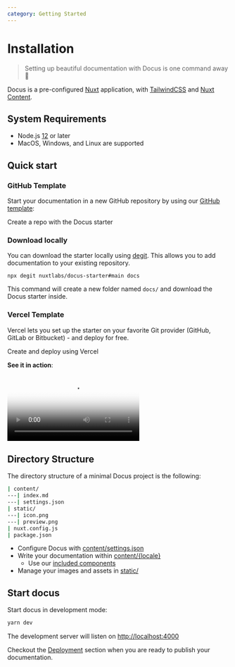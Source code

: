```yaml
---
category: Getting Started
---
```


# Installation

> Setting up beautiful documentation with Docus is one command away 🤙

Docus is a pre-configured [Nuxt](https://nuxtjs.org) application, with [TailwindCSS](https://tailwindcss.com) and [Nuxt Content](https://content.nuxtjs.org).

## System Requirements

- Node.js [12](https://nodejs.org/en/) or later
- MacOS, Windows, and Linux are supported

## Quick start

### GitHub Template

Start your documentation in a new GitHub repository by using our [GitHub template](https://github.com/nuxtlabs/docus-starter):

<d-button-link size="medium" blank href="https://github.com/nuxtlabs/docus-starter/generate">Create a repo with the Docus starter</d-button-link>

### Download locally

You can download the starter locally using [degit](https://github.com/Rich-Harris/degit). This allows you to add documentation to your existing repository.

```
npx degit nuxtlabs/docus-starter#main docs
```

This command will create a new folder named `docs/` and download the Docus starter inside.

### Vercel Template

Vercel lets you set up the starter on your favorite Git provider (GitHub, GitLab or Bitbucket) - and deploy for free.

<d-button-link blank href="https://vercel.com/new/git/external?repository-url=https%3A%2F%2Fgithub.com%2Fnuxtlabs%2Fdocus-starter">Create and deploy using Vercel</d-button-link>

**See it in action**:

<video poster="https://res.cloudinary.com/nuxt/video/upload/v1612886404/docus/docus-vercel_wwaryz.jpg" loop playsinline controls class="md:w-2/3">
  <source src="https://res.cloudinary.com/nuxt/video/upload/q_auto/v1612886404/docus/docus-vercel_wwaryz.webm" type="video/webm" />
  <source src="https://res.cloudinary.com/nuxt/video/upload/q_auto/v1612886404/docus/docus-vercel_wwaryz.mp4" type="video/mp4" />
  <source src="https://res.cloudinary.com/nuxt/video/upload/q_auto/v1612886404/docus/docus-vercel_wwaryz.ogv" type="video/ogg" />
</video>

## Directory Structure

The directory structure of a minimal Docus project is the following:

```bash
| content/
---| index.md
---| settings.json
| static/
---| icon.png
---| preview.png
| nuxt.config.js
| package.json
```

- Configure Docus with [content/settings.json](/get-started/configuration)
- Write your documentation within [content/{locale}](/usage/content)
  - Use our [included components](/usage/components)
- Manage your images and assets in [static/](/usage/assets)

## Start docus

Start docus in development mode:

```bash
yarn dev
```

The development server will listen on [http://localhost:4000](http://localhost:4000)

Checkout the [Deployment](/more/deployment) section when you are ready to publish your documentation.
